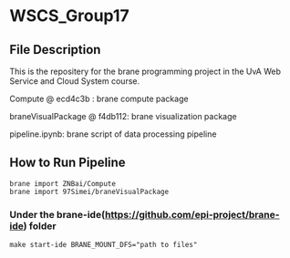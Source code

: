 # WSCS_Group17
## File Description
This is the repositery for the brane programming project in the UvA Web Service and Cloud System course.

Compute @ ecd4c3b : brane compute package

braneVisualPackage @ f4db112: brane visualization package

pipeline.ipynb: brane script of data processing pipeline

## How to Run Pipeline
```
brane import ZNBai/Compute
brane import 97Simei/braneVisualPackage
```
### Under the brane-ide(https://github.com/epi-project/brane-ide) folder
```
make start-ide BRANE_MOUNT_DFS="path to files"
```
